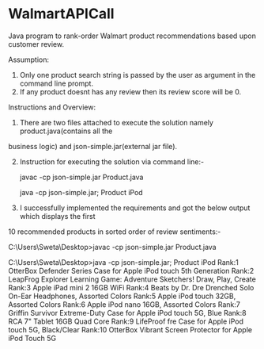 # WalmartAPICall
Java program to rank-order Walmart product recommendations based upon customer review.

Assumption:

1. Only one product search string is passed by the user as argument in the command line prompt.
2. If any product doesnt has any review then its review score will be 0.

Instructions and Overview:

1. There are two files attached to execute the solution namely product.java(contains all the 

business logic) and json-simple.jar(external jar file).

2. Instruction for executing the solution via command line:-

	javac -cp json-simple.jar Product.java

	java -cp json-simple.jar; Product iPod

3. I successfully implemented the requirements and got the below output which displays the first 

10 recommended products in sorted order of review sentiments:-

C:\Users\Sweta\Desktop>javac -cp json-simple.jar Product.java

C:\Users\Sweta\Desktop>java -cp json-simple.jar; Product iPod
Rank:1 OtterBox Defender Series Case for Apple iPod touch 5th Generation
Rank:2 LeapFrog Explorer Learning Game: Adventure Sketchers! Draw, Play, Create
Rank:3 Apple iPad mini 2 16GB WiFi
Rank:4 Beats by Dr. Dre  Drenched Solo On-Ear Headphones, Assorted Colors
Rank:5 Apple iPod touch 32GB, Assorted Colors
Rank:6 Apple iPod nano 16GB, Assorted Colors
Rank:7 Griffin Survivor Extreme-Duty Case for Apple iPod touch 5G, Blue
Rank:8 RCA 7" Tablet 16GB Quad Core
Rank:9 LifeProof fre Case for Apple iPod touch 5G, Black/Clear
Rank:10 OtterBox Vibrant Screen Protector for Apple iPod Touch 5G
